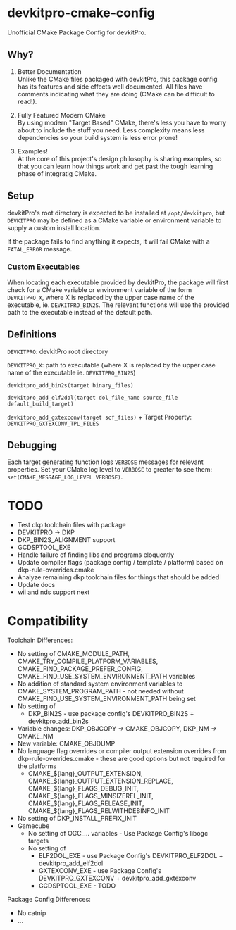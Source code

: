 # devkitpro-cmake-config
Unofficial CMake Package Config for devkitPro.

## Why?

1. Better Documentation  
Unlike the CMake files packaged with devkitPro, this package config has its features and side effects well documented. All files have comments indicating what they are doing (CMake can be difficult to read!).

2. Fully Featured Modern CMake  
By using modern "Target Based" CMake, there's less you have to worry about to include the stuff you need. Less complexity means less dependencies so your build system is less error prone!

3. Examples!  
At the core of this project's design philosophy is sharing examples, so that you can learn how things work and get past the tough learning phase of integratig CMake.

## Setup
devkitPro's root directory is expected to be installed at `/opt/devkitpro`, but `DEVKITPRO` may be defined as a CMake variable or environment variable to supply a custom install location.

If the package fails to find anything it expects, it will fail CMake with a `FATAL_ERROR` message.

### Custom Executables
When locating each executable provided by devkitPro, the package will first check for a CMake variable or environment 
variable of the form `DEVKITPRO_X`, where X is replaced by the upper case name of the executable, ie. `DEVKITPRO_BIN2S`. 
The relevant functions will use the provided path to the executable instead of the default path.

## Definitions
`DEVKITPRO`: devkitPro root directory

`DEVKITPRO_X`: path to executable (where X is replaced by the upper case name of the executable ie. `DEVKITPRO_BIN2S`)

`devkitpro_add_bin2s(target binary_files)`

`devkitpro_add_elf2dol(target dol_file_name source_file default_build_target)`

`devkitpro_add_gxtexconv(target scf_files)` + Target Property: `DEVKITPRO_GXTEXCONV_TPL_FILES`

## Debugging

Each target generating function logs `VERBOSE` messages for relevant properties. Set your CMake log level to `VERBOSE` to greater
to see them: `set(CMAKE_MESSAGE_LOG_LEVEL VERBOSE)`.

# TODO
- Test dkp toolchain files with package
- DEVKITPRO -> DKP
- DKP_BIN2S_ALIGNMENT support
- GCDSPTOOL_EXE
- Handle failure of finding libs and programs eloquently
- Update compiler flags (package config / template / platform) based on dkp-rule-overrides.cmake
- Analyze remaining dkp toolchain files for things that should be added
- Update docs
- wii and nds support next

# Compatibility
Toolchain Differences:
* No setting of CMAKE_MODULE_PATH, CMAKE_TRY_COMPILE_PLATFORM_VARIABLES, CMAKE_FIND_PACKAGE_PREFER_CONFIG, CMAKE_FIND_USE_SYSTEM_ENVIRONMENT_PATH variables
* No addition of standard system environment variables to CMAKE_SYSTEM_PROGRAM_PATH - not needed without CMAKE_FIND_USE_SYSTEM_ENVIRONMENT_PATH being set
* No setting of
  * DKP_BIN2S - use package config's DEVKITPRO_BIN2S + devkitpro_add_bin2s
* Variable changes: DKP_OBJCOPY -> CMAKE_OBJCOPY, DKP_NM -> CMAKE_NM
* New variable: CMAKE_OBJDUMP
* No language flag overrides or compiler output extension overrides from dkp-rule-overrides.cmake - these are good options but not required for the platforms
  * CMAKE\_\${lang}\_OUTPUT_EXTENSION, CMAKE\_\${lang}\_OUTPUT\_EXTENSION\_REPLACE, CMAKE\_\${lang}\_FLAGS\_DEBUG\_INIT, CMAKE\_\${lang}\_FLAGS\_MINSIZEREL\_INIT, CMAKE\_\${lang}\_FLAGS\_RELEASE\_INIT, CMAKE\_\${lang}\_FLAGS\_RELWITHDEBINFO\_INIT
* No setting of DKP_INSTALL_PREFIX_INIT
* Gamecube
  * No setting of OGC_... variables - Use Package Config's libogc targets
  * No setting of
    * ELF2DOL_EXE - use Package Config's DEVKITPRO_ELF2DOL + devkitpro_add_elf2dol
    * GXTEXCONV_EXE - use Package Config's DEVKITPRO_GXTEXCONV + devkitpro_add_gxtexconv
    * GCDSPTOOL_EXE - TODO

Package Config Differences:
* No catnip
* ...
